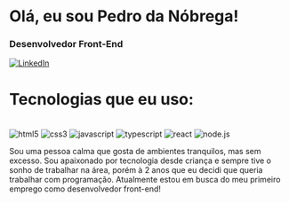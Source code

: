 # Olá, eu sou Pedro da Nóbrega!
### Desenvolvedor Front-End

[![LinkedIn](https://img.shields.io/badge/LinkedIn-0077B5?style=for-the-badge&logo=linkedin&logoColor=white)](www.linkedin.com/in/pedro-da-nóbrega-vieira-b591252ab)

# Tecnologias que eu uso:
<div style="display: inline-block"><br>
    <img align="center" alt="html5" src="https://img.shields.io/badge/HTML5-E34F26?style=for-the-badge&logo=html5&logoColor=white" />
    <img align="center" alt="css3" src="https://img.shields.io/badge/CSS3-1572B6?style=for-the-badge&logo=css3&logoColor=white" />
    <img align="center" alt="javascript" src="https://img.shields.io/badge/JavaScript-F7DF1E?style=for-the-badge&logo=javascript&logoColor=black" />
    <img align="center" alt="typescript" src="https://img.shields.io/badge/TypeScript-007ACC?style=for-the-badge&logo=typescript&logoColor=white" />
    <img align="center" alt="react" src="https://img.shields.io/badge/React-20232A?style=for-the-badge&logo=react&logoColor=61DAFB" />
    <img align="center" alt="node.js" src="https://img.shields.io/badge/Node.js-43853D?style=for-the-badge&logo=node.js&logoColor=white" />
</div><br>

Sou uma pessoa calma que gosta de ambientes tranquilos, mas sem excesso. Sou apaixonado por tecnologia desde criança e sempre tive o sonho de trabalhar na área, porém à 2 anos que eu decidi que queria trabalhar com programação. Atualmente estou em busca do meu primeiro emprego como desenvolvedor front-end!
